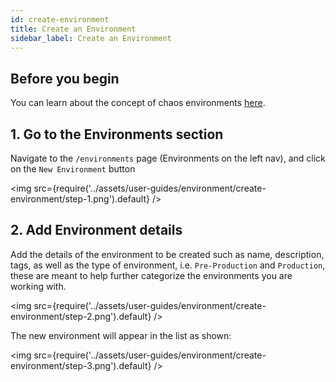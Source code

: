 ```yaml
---
id: create-environment
title: Create an Environment
sidebar_label: Create an Environment
---
```


## Before you begin

You can learn about the concept of chaos environments [here](../concepts/infrastructure.md).

## 1. Go to the Environments section

Navigate to the `/environments` page (Environments on the left nav), and click on the `New Environment` button

<img src={require('../assets/user-guides/environment/create-environment/step-1.png').default} />

## 2. Add Environment details

Add the details of the environment to be created such as name, description, tags, as well as the type of environment, i.e. `Pre-Production` and `Production`, these are meant to help further categorize the environments you are working with.

<img src={require('../assets/user-guides/environment/create-environment/step-2.png').default} />

The new environment will appear in the list as shown:

<img src={require('../assets/user-guides/environment/create-environment/step-3.png').default} />
